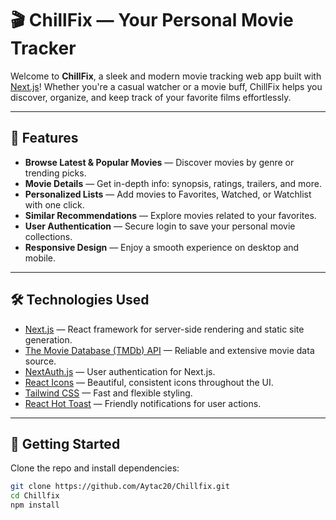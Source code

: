 # 🎬 ChillFix — Your Personal Movie Tracker

Welcome to **ChillFix**, a sleek and modern movie tracking web app built with [Next.js](https://nextjs.org)! Whether you're a casual watcher or a movie buff, ChillFix helps you discover, organize, and keep track of your favorite films effortlessly.

---

## 🚀 Features

- **Browse Latest & Popular Movies** — Discover movies by genre or trending picks.
- **Movie Details** — Get in-depth info: synopsis, ratings, trailers, and more.
- **Personalized Lists** — Add movies to Favorites, Watched, or Watchlist with one click.
- **Similar Recommendations** — Explore movies related to your favorites.
- **User Authentication** — Secure login to save your personal movie collections.
- **Responsive Design** — Enjoy a smooth experience on desktop and mobile.

---

## 🛠️ Technologies Used

- [Next.js](https://nextjs.org) — React framework for server-side rendering and static site generation.
- [The Movie Database (TMDb) API](https://developers.themoviedb.org/3) — Reliable and extensive movie data source.
- [NextAuth.js](https://next-auth.js.org) — User authentication for Next.js.
- [React Icons](https://react-icons.github.io/react-icons/) — Beautiful, consistent icons throughout the UI.
- [Tailwind CSS](https://tailwindcss.com) — Fast and flexible styling.
- [React Hot Toast](https://react-hot-toast.com) — Friendly notifications for user actions.

---

## 🎯 Getting Started

Clone the repo and install dependencies:

```bash
git clone https://github.com/Aytac20/Chillfix.git
cd Chillfix
npm install
